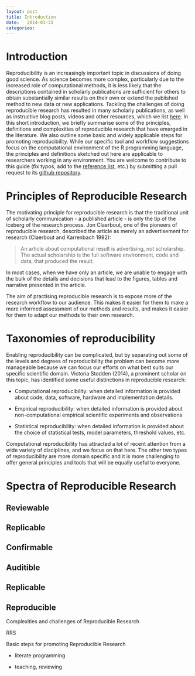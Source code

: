 ```yaml
---
layout: post
title: Introduction 
date:   2014-03-31 
categories: 
---
```


# Introduction 

Reproducibility is an increasingly important topic in discussions of doing good science. As science becomes more complex, particularly due to the increased role of computational methods, it is less likely that the descriptions contained in scholarly publications are sufficient for others to obtain substantially similar results on their own or extend the published method to new data or new applications. Tackling the challenges of doing reproducible research has resulted in many scholarly publications, as well as instructive blog posts, videos and other resources, which we list [here](http://ropensci.github.io/reproducibility-guide/sections/references/). In this short introduction, we briefly summarise some of the principles, definitions and complexities of reproducible research that have emerged in the literature. We also outline some basic and widely applicable steps for promoting reproducibility. While our specific tool and workflow suggestions focus on the computational environment of the R programming language, the principles and definitions sketched out here are applicable to researchers working in any environment. You are welcome to contribute to this guide (fix typos, add to the [reference list](https://github.com/ropensci/reproducibility-guide/blob/gh-pages/sections/references/index.md), etc.) by submitting a pull request to its [github repository](https://github.com/ropensci/reproducibility-guide). 

# Principles of Reproducible Research

The motivating principle for reproducible research is that the traditional unit of scholarly communication - a published article - is only the tip of the iceberg of the research process. Jon Claerbout, one of the pioneers of reproducible research, described the article as merely an advertisement for research (Claerbout and Karrenbach 1992): 

> An article about computational result is advertising, not scholarship. The actual scholarship is the full software environment, code and data, that produced the result. 

In most cases, when we have only an article, we are unable to engage with the bulk of the details and decisions that lead to the figures, tables and narrative presented in the article. 

The aim of practising reproducible research is to expose more of the research workflow to our audience. This makes it easier for them to make a more informed assessment of our methods and results, and makes it easier for them to adapt our methods to their own research. 

# Taxonomies of reproducibility

Enabling reproducibility can be complicated, but by separating out some of the levels and degrees of reproducibility the problem can become more manageable because we can focus our efforts on what best suits our specific scientific domain. Victoria Stodden (2014), a prominent scholar on this topic, has identified some useful distinctions in reproducible research:

- Computational reproducibility: when detailed information is provided about code, data, software, hardware and implementation details.

- Empirical reproducibility: when detailed information is provided about non-computational empirical scientific experiments and observations

- Statistical reproducibility: when detailed information is provided about the choice of statistical tests, model parameters, threshold values, etc. 

Computational reproducibility has attracted a lot of recent attention from a wide variety of disciplines, and we focus on that here. The other two types of reproducibility are more domain specific and it is more challenging to offer general principles and tools that will be equally useful to everyone.  

# Spectra of Reproducible Research

## Reviewable 

## Replicable

## Confirmable 

## Auditible

## Replicable

## Reproducible

Complexities and challenges of Reproducible Research

RRS

Basic steps for promoting Reproducible Research 

- literate programming

- teaching, reviewing